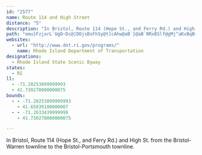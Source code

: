 ```yaml
---
id: "2577"
name: Route 114 and High Street
distance: "5"
description: "In Bristol, Route 114 (Hope St., and Ferry Rd.) and High St. from the Bristol-Warren townline to the Bristol-Portsmouth townline."
path: "emu}FzjarL`UgD~Dc@|DOjsBsFhSy@t]cAhw@aB`}@aB`NRxBSlf@gMj^aKvBqB~HcGzBsBXe@lIwZ^s@h@m@pn@{P`J{B"
websites:
  - url: "http://www.dot.ri.gov/programs/"
    name: Rhode Island Department of Transportation
designations:
  - Rhode Island State Scenic Byway
states:
  - RI
ll:
  - -71.28253899999993
  - 41.730270000000075
bounds:
  - - -71.28253899999993
    - 41.65039100000007
  - - -71.2633439999999
    - 41.730270000000075

---
```


In Bristol, Route 114 (Hope St., and Ferry Rd.) and High St. from the Bristol-Warren townline to the Bristol-Portsmouth townline.
